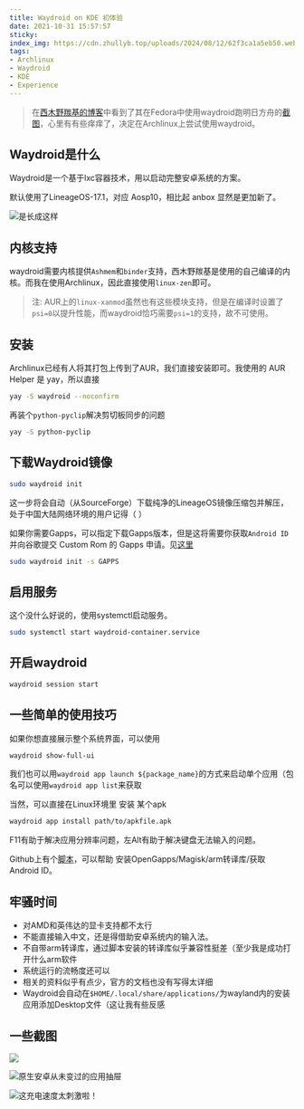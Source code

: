 ```yaml
---
title: Waydroid on KDE 初体验
date: 2021-10-31 15:57:57
sticky:
index_img: https://cdn.zhullyb.top/uploads/2024/08/12/62f3ca1a5eb50.webp
tags:
- Archlinux
- Waydroid
- KDE
- Experience
---
```


> 在[西木野羰基的博客](https://yanqiyu.info/)中看到了其在Fedora中使用waydroid跑明日方舟的[截图](https://cdn.zhullyb.top/uploads/2024/08/12/62f3cc0d6b9e8.png)，心里有有些痒痒了，决定在Archlinux上尝试使用waydroid。

## Waydroid是什么

Waydroid是一个基于lxc容器技术，用以启动完整安卓系统的方案。

默认使用了LineageOS-17.1，对应 Aosp10，相比起 anbox 显然是更加新了。

![是长成这样](https://cdn.zhullyb.top/uploads/2024/08/12/62f3cb238c027.webp)

## 内核支持

waydroid需要内核提供`Ashmem`和`binder`支持，西木野羰基是使用的自己编译的内核。而我在使用Archlinux，因此直接使用`linux-zen`即可。

> 注: AUR上的`linux-xanmod`虽然也有这些模块支持，但是在编译时设置了`psi=0`以提升性能，而waydroid恰巧需要`psi=1`的支持，故不可使用。

## 安装

Archlinux已经有人将其打包上传到了AUR，我们直接安装即可。我使用的 AUR Helper 是 yay，所以直接

```bash
yay -S waydroid --noconfirm
```

再装个`python-pyclip`解决剪切板同步的问题

```bash
yay -S python-pyclip
```

## 下载Waydroid镜像

```bash
sudo waydroid init
```

这一步将会自动（从SourceForge）下载纯净的LineageOS镜像压缩包并解压，处于中国大陆网络环境的用户记得（          ）

如果你需要Gapps，可以指定下载Gapps版本，但是这将需要你获取`Android ID`并向谷歌提交 Custom Rom 的 Gapps 申请。见[这里](https://www.google.com/android/uncertified/)

```bash
sudo waydroid init -s GAPPS
```

## 启用服务

这个没什么好说的，使用systemctl启动服务。

```bash
sudo systemctl start waydroid-container.service
```

## 开启waydroid

```bash
waydroid session start
```

## 一些简单的使用技巧

如果你想直接展示整个系统界面，可以使用

```bash
waydroid show-full-ui
```

我们也可以用`waydroid app launch ${package_name}`的方式来启动单个应用（包名可以使用`waydroid app list`来获取

当然，可以直接在Linux环境里 安装 某个apk

```bash
waydroid app install path/to/apkfile.apk
```

F11有助于解决应用分辨率问题，左Alt有助于解决键盘无法输入的问题。

Github上有个[脚本](https://github.com/casualsnek/waydroid_script)，可以帮助 安装OpenGapps/Magisk/arm转译库/获取Android ID。

## 牢骚时间

- 对AMD和英伟达的显卡支持都不太行
- 不能直接输入中文，还是得借助安卓系统内的输入法。
- 不自带arm转译库，通过脚本安装的转译库似乎兼容性挺差（至少我是成功打开什么arm软件
- 系统运行的流畅度还可以
- 相关的资料似乎有点少，官方的文档也没有写得太详细
- Waydroid会自动在`$HOME/.local/share/applications/`为wayland内的安装应用添加Desktop文件（这让我有些反感

## 一些截图

![](https://cdn.zhullyb.top/uploads/2024/08/12/62f3cb26cba03.webp)

![原生安卓从未变过的应用抽屉](https://cdn.zhullyb.top/uploads/2024/08/12/62f3cc722835c.webp)

![这充电速度太刺激啦！](https://cdn.zhullyb.top/uploads/2024/08/12/62f3cc76b986c.webp)
